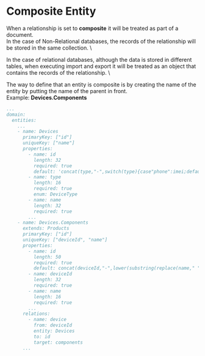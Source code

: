 # Composite Entity

When a relationship is set to **composite** it will be treated as part of a document. \
In the case of Non-Relational databases, the records of the relationship will be stored in the same collection. \

In the case of relational databases, although the data is stored in different tables, when executing import and export it will be treated as an object that contains the records of the relationship. \

The way to define that an entity is composite is by creating the name of the entity by putting the name of the parent in front. \
Example: **Devices.Components**

```yaml
...
domain:
  entities:
    ...
    - name: Devices
      primaryKey: ["id"]
      uniqueKey: ["name"]
      properties:
        - name: id
          length: 32
          required: true
          default: 'concat(type,"-",switch(type){case"phone":imei;default:mac;})'
        - name: type
          length: 16
          required: true
          enum: DeviceType
        - name: name
          length: 32
          required: true
        ...
    - name: Devices.Components
      extends: Products
      primaryKey: ["id"]
      uniqueKey: ["deviceId", "name"]
      properties:
        - name: id
          length: 50
          required: true
          default: concat(deviceId,"-",lower(substring(replace(name," ","-"),0,16)))
        - name: deviceId
          length: 32
          required: true
        - name: name
          length: 16
          required: true
        ...
      relations:
        - name: device
          from: deviceId
          entity: Devices
          to: id
          target: components
      ...    
```
